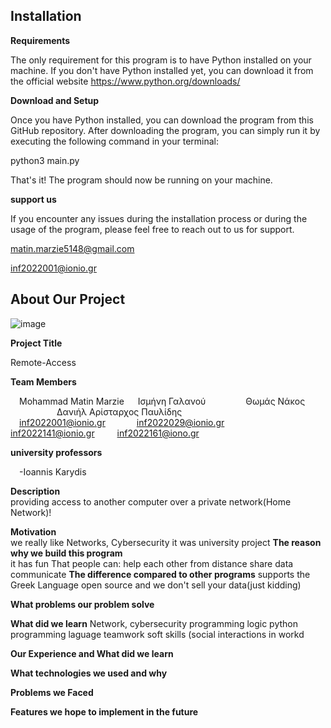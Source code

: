 ## **Installation**

**Requirements**

The only requirement for this program is to have Python installed on your machine. If you don't have Python installed yet, you can download it from the official website https://www.python.org/downloads/

**Download and Setup**

Once you have Python installed, you can download the program from this GitHub repository. After downloading the program, you can simply run it by executing the following command in your terminal:

python3 main.py

That's it! The program should now be running on your machine.


**support us**

If you encounter any issues during the installation process or during the usage of the program, please feel free to reach out to us for support.

matin.marzie5148@gmail.com

inf2022001@ionio.gr


## **About Our Project**

![image](https://github.com/Matin-Marzie/Remote-access/assets/116279956/f2883163-10d5-4d96-aa8a-a33045fdb67e)


**Project Title**

Remote-Access

**Team Members**

&emsp;Mohammad Matin Marzie &emsp; Ισμήνη Γαλανού &emsp;&emsp;&emsp;&emsp; Θωμάς Νάκος &emsp;&emsp;&emsp;&emsp;&emsp; Δανιήλ Αρίσταρχος Παυλίδης<br>
&emsp;inf2022001@ionio.gr &emsp;&emsp;&emsp;   inf2022029@ionio.gr &emsp;&emsp; inf2022141@ionio.gr &emsp;&emsp; inf2022161@iono.gr

**university professors**

&emsp;-Ioannis Karydis<br>


**Description**<br>
providing access to another computer over a private network(Home Network)!

**Motivation**<br>
we really like Networks, Cybersecurity
	it was university project
**The reason why we build this program**<br>
it has fun
	That people can:
		help each other from distance
		share data
		communicate
**The difference compared to other programs**
supports the Greek Language
	open source and we don't sell your data(just kidding)

**What problems our problem solve**<br>

**What did we learn**
Network, cybersecurity
	programming logic
	python programming laguage
	teamwork
	soft skills (social interactions in workd

**Our Experience and What did we learn**<br>

**What technologies we used and why**

**Problems we Faced**

**Features we hope to implement in the future**


